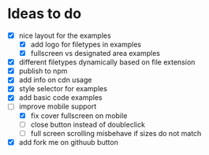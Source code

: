 # Ideas to do

- [x] nice layout for the examples
  - [x] add logo for filetypes in examples
  - [x] fullscreen vs designated area examples
- [x] different filetypes dynamically based on file extension
- [x] publish to npm
- [x] add info on cdn usage
- [x] style selector for examples
- [x] add basic code examples
- [ ] improve mobile support
  - [x] fix cover fullscreen on mobile
  - [ ] close button instead of doubleclick
  - [ ] full screen scrolling misbehave if sizes do not match
- [x] add fork me on githuub button
